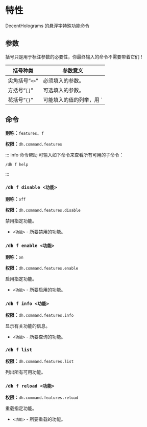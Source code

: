 # 特性
DecentHolograms 的悬浮字特殊功能命令

## 参数
括号只是用于标注参数的必要性，你最终输入的命令不需要带着它们！

|括号种类|参数意义|
|---|---|
|尖角括号“`<>`”|必须填入的参数。|
|方括号“`[]`”|可选填入的参数。|
|花括号“`{}`”|可能填入的值的列举，用 `|` 分隔。|

## 命令

**别称：**`features`、`f`

**权限：**`dh.command.features`

::: info 命令帮助
可输入如下命令来查看所有可用的子命令：
```
/dh f help
```
:::

### `/dh f disable <功能>`

**别称：**`off`

**权限：**`dh.command.features.disable`

禁用指定功能。

* `<功能>` - 所要禁用的功能。

### `/dh f enable <功能>`

**别称：**`on`

**权限：**`dh.command.features.enable`

启用指定功能。

* `<功能>` - 所要启用的功能。

### `/dh f info <功能>`

**权限：**`dh.command.features.info`

显示有关功能的信息。

* `<功能>` - 所要查询的功能。

### `/dh f list`

**权限：**`dh.command.features.list`

列出所有可用功能。

### `/dh f reload <功能>`

**权限：**`dh.command.features.reload`

重载指定功能。

* `<功能>` - 所要重载的功能。

